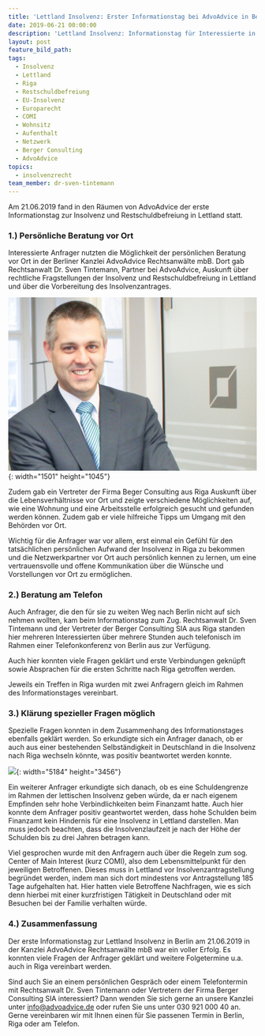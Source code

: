 ```yaml
---
title: 'Lettland Insolvenz: Erster Informationstag bei AdvoAdvice in Berlin'
date: 2019-06-21 00:00:00
description: 'Lettland Insolvenz: Informationstag für Interessierte in Berlin am 21.06.2016'
layout: post
feature_bild_path:
tags:
  - Insolvenz
  - Lettland
  - Riga
  - Restschuldbefreiung
  - EU-Insolvenz
  - Europarecht
  - COMI
  - Wohnsitz
  - Aufenthalt
  - Netzwerk
  - Berger Consulting
  - AdvoAdvice
topics:
  - insolvenzrecht
team_member: dr-sven-tintemann
---
```


Am 21.06.2019 fand in den R&auml;umen von AdvoAdvice der erste Informationstag zur Insolvenz und Restschuldbefreiung in Lettland statt.

### 1\.) Persönliche Beratung vor Ort

Interessierte Anfrager nutzten die Möglichkeit der persönlichen Beratung vor Ort in der Berliner Kanzlei AdvoAdvice Rechtsanw&auml;lte mbB. Dort gab Rechtsanwalt Dr. Sven Tintemann, Partner bei AdvoAdvice, Auskunft &uuml;ber rechtliche Fragstellungen der Insolvenz und Restschuldbefreiung in Lettland und &uuml;ber die Vorbereitung des Insolvenzantrages.&nbsp;

![](/uploads/advoadvice-01-52-von-80-4.jpg){: width="1501" height="1045"}

Zudem gab ein Vertreter der Firma Beger Consulting aus Riga Auskunft &uuml;ber die Lebensverh&auml;ltnisse vor Ort und zeigte verschiedene Möglichkeiten auf, wie eine Wohnung und eine Arbeitsstelle erfolgreich gesucht und gefunden werden können. Zudem gab er viele hilfreiche Tipps um Umgang mit den Behörden vor Ort.

Wichtig f&uuml;r die Anfrager war vor allem, erst einmal ein Gef&uuml;hl f&uuml;r den tats&auml;chlichen persönlichen Aufwand der Insolvenz in Riga zu bekommen und die Netzwerkpartner vor Ort auch persönlich kennen zu lernen, um eine vertrauensvolle und offene Kommunikation &uuml;ber die W&uuml;nsche und Vorstellungen vor Ort zu ermöglichen.

### 2\.) Beratung am Telefon

Auch Anfrager, die den f&uuml;r sie zu weiten Weg nach Berlin nicht auf sich nehmen wollten, kam beim Informationstag zum Zug. Rechtsanwalt Dr. Sven Tintemann und der Vertreter der Berger Consulting SIA aus Riga standen hier mehreren Interessierten &uuml;ber mehrere Stunden auch telefonisch im Rahmen einer Telefonkonferenz von Berlin aus zur Verf&uuml;gung.

Auch hier konnten viele Fragen gekl&auml;rt und erste Verbindungen gekn&uuml;pft sowie Absprachen f&uuml;r die ersten Schritte nach Riga getroffen werden.

Jeweils ein Treffen in Riga wurden mit zwei Anfragern gleich im Rahmen des Informationstages vereinbart.

### 3\.) Kl&auml;rung spezieller Fragen möglich

Spezielle Fragen konnten in dem Zusammenhang des Informationstages ebenfalls gekl&auml;rt werden. So erkundigte sich ein Anfrager danach, ob er auch aus einer bestehenden Selbst&auml;ndigkeit in Deutschland in die Insolvenz nach Riga wechseln könnte, was positiv beantwortet werden konnte.

![](/uploads/advoadvice-01-59-von-80-2.jpg){: width="5184" height="3456"}

Ein weiterer Anfrager erkundigte sich danach, ob es eine Schuldengrenze im Rahmen der lettischen Insolvenz geben w&uuml;rde, da er nach eigenem Empfinden sehr hohe Verbindlichkeiten beim Finanzamt hatte. Auch hier konnte dem Anfrager positiv geantwortet werden, dass hohe Schulden beim Finanzamt kein Hindernis f&uuml;r eine Insolvenz in Lettland darstellen. Man muss jedoch beachten, dass die Insolvenzlaufzeit je nach der Höhe der Schulden bis zu drei Jahren betragen kann.

Viel gesprochen wurde mit den Anfragern auch &uuml;ber die Regeln zum sog. Center of Main Interest (kurz COMI), also dem Lebensmittelpunkt f&uuml;r den jeweiligen Betroffenen. Dieses muss in Lettland vor Insolvenzantragstellung begr&uuml;ndet werden, indem man sich dort mindestens vor Antragstellung 185 Tage aufgehalten hat. Hier hatten viele Betroffene Nachfragen, wie es sich denn hierbei mit einer kurzfristigen T&auml;tigkeit in Deutschland oder mit Besuchen bei der Familie verhalten w&uuml;rde.

### 4\.) Zusammenfassung

Der erste Informationstag zur Lettland Insolvenz in Berlin am 21.06.2019 in der Kanzlei AdvoAdvice Rechtsanw&auml;lte mbB war ein voller Erfolg. Es konnten viele Fragen der Anfrager gekl&auml;rt und weitere Folgetermine u.a. auch in Riga vereinbart werden.

Sind auch Sie an einem persönlichen Gespr&auml;ch oder einem Telefontermin mit Rechtsanwalt Dr. Sven Tintemann oder Vertretern der Firma Berger Consulting SIA interessiert? Dann wenden Sie sich gerne an unsere Kanzlei unter info@advoadvice.de oder rufen Sie uns unter 030 921 000 40 an. Gerne vereinbaren wir mit Ihnen einen f&uuml;r Sie passenen Termin in Berlin, Riga oder am Telefon.

&nbsp;